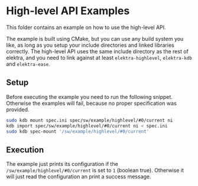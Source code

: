 # High-level API Examples
This folder contains an example on how to use the high-level API.

The example is built using CMake, but you can use any build system you like, as long as you setup your include directories and linked
libraries correctly. The high-level API uses the same include directory as the rest of elektra, and you need to link against at least
`elektra-highlevel`, `elektra-kdb` and `elektra-ease`.

## Setup
Before executing the example you need to run the following snippet. Otherwise the examples will fail, because no proper specification
was provided.

```sh
sudo kdb mount spec.ini spec/sw/example/highlevel/#0/current ni
kdb import spec/sw/example/highlevel/#0/current ni < spec.ini
sudo kdb spec-mount '/sw/example/highlevel/#0/current'
```

## Execution
The example just prints its configuration if the `/sw/example/highlevel/#0/current` is set to `1` (boolean true). Otherwise it
will just read the configuration an print a success message.
